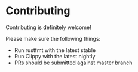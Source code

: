 # Contributing

Contributing is definitely welcome!

Please make sure the following things:

- Run rustfmt with the latest stable
- Run Clippy with the latest nightly
- PRs should be submitted against master branch
